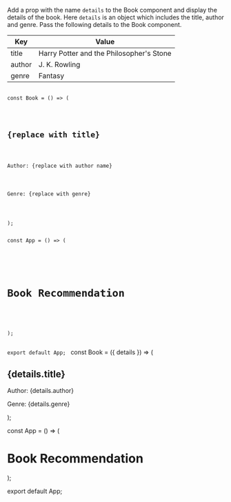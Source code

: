 Add a prop with the name `details` to the Book component and display the details of the book. Here `details` is an object which includes the title, author and genre. Pass the following details to the Book component.

|         **Key**          |             **Value**                     |
|--------------------------|-------------------------------------------|
|          title           | Harry Potter and the Philosopher's Stone  |
|          author          | J. K. Rowling                             |
|          genre           | Fantasy                                   |


<codeblock language="reactjs" type="exercise" testMode="fixedInput">
<code>
const Book = () => (
  <div>
    <h2>{replace with title}</h2>
    <p>Author: {replace with author name}</p>
    <p>Genre: {replace with genre}</p>
  </div>
);

const App = () => (
  <div>
    <h1>Book Recommendation</h1>
    <Book />
  </div>
);

export default App;
</code>
<solution>
const Book = ({ details }) => (
  <div>
    <h2>{details.title}</h2>
    <p>Author: {details.author}</p>
    <p>Genre: {details.genre}</p>
  </div>
);

const App = () => (
  <div>
    <h1>Book Recommendation</h1>
    <Book
      details={{
        title: "Harry Potter and the Philosopher's Stone",
        author: "J. K. Rowling",
        genre: "Fantasy",
      }}
    />
  </div>
);

export default App;
</solution>
</codeblock>
